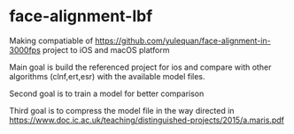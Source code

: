 # face-alignment-lbf
Making compatiable of https://github.com/yulequan/face-alignment-in-3000fps project to iOS and macOS platform

Main goal is build the referenced project for ios and compare with other algorithms (clnf,ert,esr) with the available model files.

Second goal is to train a model for better comparison

Third goal is to compress the model file in the way directed in https://www.doc.ic.ac.uk/teaching/distinguished-projects/2015/a.maris.pdf
